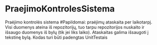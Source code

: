 # PraejimoKontrolesSistema
Praėjimo kontrolės sistema
#Papildomai: praėjimų ataskaita per laikotarpį. Visi duomenys ateina iš repozitorijų, tuo tarpu
repozitorijos nuskaito ir išsaugo duomenys iš bylų (tik jei liks laiko). Ataskaitas galima išsaugoti į
tekstinę bylą. Kodas turi būti padengtas UnitTestais

